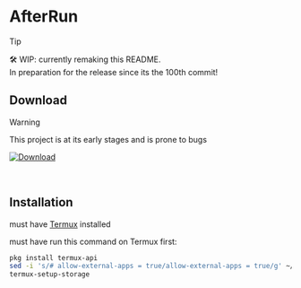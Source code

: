 # AfterRun

> [!TIP]
> 🛠️ WIP: currently remaking this README. <br>
> In preparation for the release since its the 100th commit!

## Download
> [!WARNING]
> This project is at its early stages and is prone to bugs

[![Download](https://img.shields.io/badge/compiled.apk-blue?style=for-the-badge)](https://github.com/IMOitself/AfterRun/blob/master/compiled.apk)

<br>

## Installation
must have [Termux](https://f-droid.org/en/packages/com.termux/) installed

must have run this command on Termux first:
```bash
pkg install termux-api
sed -i 's/# allow-external-apps = true/allow-external-apps = true/g' ~/.termux/termux.properties
termux-setup-storage
  ```
